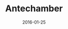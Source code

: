---
title: Antechamber
description: A short video inspired by Person of Interest tv-series.
client:
skills:
  - User Interface
  - Motion Design
date: 2016-01-25
platform: Video
finished: true
permalink: false
thumbnail: src/static/work/antechamber.jpg
---